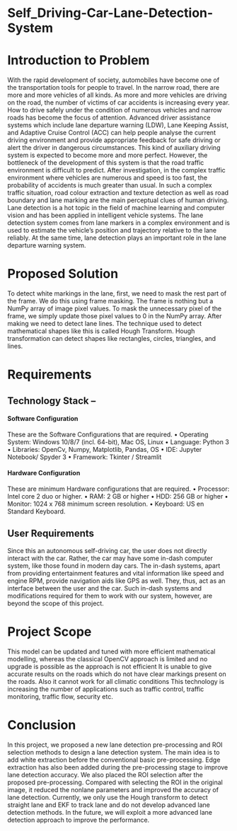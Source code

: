 # Self_Driving-Car-Lane-Detection-System
# Introduction to Problem
With the rapid development of society, automobiles have become one of the transportation tools for people to travel. In the narrow road, there are more and more vehicles of all kinds. As more and more vehicles are driving on the road, the number of victims of car accidents is increasing every year. How to drive safely under the condition of numerous vehicles and narrow roads has become the focus of attention. Advanced driver assistance systems which include lane departure warning (LDW), Lane Keeping Assist, and Adaptive Cruise Control (ACC) can help people analyse the current driving environment and provide appropriate feedback for safe driving or alert the driver in dangerous circumstances. This kind of auxiliary driving system is expected to become more and more perfect. However, the bottleneck of the development of this system is that the road traffic environment is difficult to predict. After investigation, in the complex traffic environment where vehicles are numerous and speed is too fast, the probability of accidents is much greater than usual. In such a complex traffic situation, road colour extraction and texture detection as well as road boundary and lane marking are the main perceptual clues of human driving.
Lane detection is a hot topic in the field of machine learning and computer vision and has been applied in intelligent vehicle systems. The lane detection system comes from lane markers in a complex environment and is used to estimate the vehicle’s position and trajectory relative to the lane reliably. At the same time, lane detection plays an important role in the lane departure warning system. 
# Proposed Solution
To detect white markings in the lane, first, we need to mask the rest part of the frame. We do this using frame masking. The frame is nothing but a NumPy array of image pixel values. To mask the unnecessary pixel of the frame, we simply update those pixel values to 0 in the NumPy array.
After making we need to detect lane lines. The technique used to detect mathematical shapes like this is called Hough Transform. Hough transformation can detect shapes like rectangles, circles, triangles, and lines.

# Requirements
## Technology Stack – 

#### Software Configuration 
These are the Software Configurations that are required.
•    Operating System: Windows 10/8/7 (incl. 64-bit), Mac OS, Linux 
•	Language: Python 3
•	Libraries: OpenCv, Numpy, Matplotlib, Pandas, OS
•    IDE: Jupyter Notebook/ Spyder 3
•    Framework: Tkinter / Streamlit

 #### Hardware Configuration 
These are minimum Hardware configurations that are required. 
•    Processor: Intel core 2 duo or higher. 
•    RAM: 2 GB or higher 
•    HDD: 256 GB or higher
•    Monitor: 1024 x 768 minimum screen resolution. 
•    Keyboard: US en Standard Keyboard.
## User Requirements
Since this an autonomous self-driving car, the user does not directly interact with the car. Rather, the car may have some in-dash computer system, like those found in modern day cars.
The in-dash systems, apart from providing entertainment features and vital information like speed and engine RPM, provide navigation aids like GPS as well. They, thus, act as an interface between the user and the car. Such in-dash systems and modifications required for them to work with our system, however, are beyond the scope of this project.

# Project Scope
This model can be updated and tuned with more efficient mathematical modelling, whereas the classical OpenCV approach is limited and no upgrade is possible as the approach is not efficient It is unable to give accurate results on the roads which do not have clear markings present on the roads. Also it cannot work for all climatic conditions This technology is increasing the number of applications such as traffic control, traffic monitoring, traffic flow, security etc. 

# Conclusion 
In this project, we proposed a new lane detection pre-processing and ROI selection methods to design a lane detection system. The main idea is to add white extraction before the conventional basic pre-processing. Edge extraction has also been added during the pre-processing stage to improve lane detection accuracy. We also placed the ROI selection after the proposed pre-processing. Compared with selecting the ROI in the original image, it reduced the nonlane parameters and improved the accuracy of lane detection. Currently, we only use the Hough transform to detect straight lane and EKF to track lane and do not develop advanced lane detection methods. In the future, we will exploit a more advanced lane detection approach to improve the performance.



